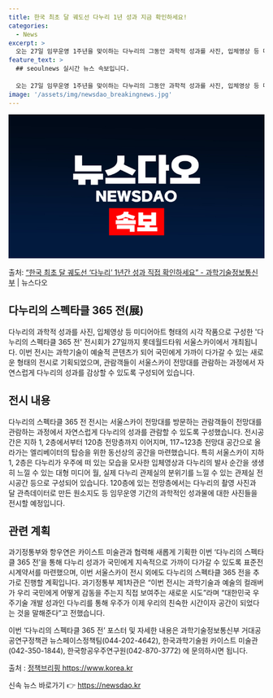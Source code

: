 ```yaml
---
title: 한국 최초 달 궤도선 다누리 1년 성과 지금 확인하세요!
categories:
  - News
excerpt: >
  오는 27일 임무운영 1주년을 맞이하는 다누리의 그동안 과학적 성과를 사진, 입체영상 등 미디어아트 형태의 …
feature_text: >
  ## seoulnews 실시간 뉴스 속보입니다.

  오는 27일 임무운영 1주년을 맞이하는 다누리의 그동안 과학적 성과를 사진, 입체영상 등 미디어아트 형태의 …
image: '/assets/img/newsdao_breakingnews.jpg'
---
```


![뉴스다오 속보](/assets/img/newsdao_breakingnews.jpg)

<p>출처: <a href="https://newsdao.kr/2804" rel="dofollow">“한국 최초 달 궤도선 ‘다누리’ 1년간 성과 직접 확인하세요” - 과학기술정보통신부</a> | 뉴스다오</p>

<h2 data-ke-size="size26">다누리의 스펙타클 365 전(展)</h2>

다누리의 과학적 성과를 사진, 입체영상 등 미디어아트 형태의 시각 작품으로 구성한 '다누리의 스펙타클 365 전' 전시회가 27일까지 롯데월드타워 서울스카이에서 개최됩니다. 이번 전시는 과학기술이 예술적 콘텐츠가 되어 국민에게 가까이 다가갈 수 있는 새로운 형태의 전시로 기획되었으며, 관람객들이 서울스카이 전망대를 관람하는 과정에서 자연스럽게 다누리의 성과를 감상할 수 있도록 구성되어 있습니다.

<h2 data-ke-size="size26">전시 내용</h2>
다누리의 스펙타클 365 전 전시는 서울스카이 전망대를 방문하는 관람객들이 전망대를 관람하는 과정에서 자연스럽게 다누리의 성과를 관람할 수 있도록 구성했습니다. 전시공간은 지하 1, 2층에서부터 120층 전망층까지 이어지며, 117~123층 전망대 공간으로 올라가는 엘리베이터의 탑승을 위한 동선상의 공간을 마련했습니다. 특히 서울스카이 지하 1, 2층은 다누리가 우주에 떠 있는 모습을 모사한 입체영상과 다누리의 발사 순간을 생생히 느낄 수 있는 대형 미디어 월, 실제 다누리 관제실의 분위기를 느낄 수 있는 관제실 전시공간 등으로 구성되어 있습니다. 120층에 있는 전망층에서는 다누리의 촬영 사진과 달 관측데이터로 만든 원소지도 등 임무운영 기간의 과학적인 성과물에 대한 사진들을 전시할 예정입니다.

<h2 data-ke-size="size26">관련 계획</h2>
과기정통부와 항우연은 카이스트 미술관과 협력해 새롭게 기획한 이번 ‘다누리의 스펙타클 365 전’을 통해 다누리 성과가 국민에게 지속적으로 가까이 다가갈 수 있도록 표준전시계약서를 마련했으며, 이번 서울스카이 전시 외에도 다누리의 스펙타클 365 전을 추가로 진행할 계획입니다. 
과기정통부 제1차관은 “이번 전시는 과학기술과 예술의 컬래버가 우리 국민에게 어떻게 감동을 주는지 직접 보여주는 새로운 시도”라며 “대한민국 우주기술 개발 성과인 다누리를 통해 우주가 이제 우리의 친숙한 시간이자 공간이 되었다는 것을 말해준다”고 전했습니다.

이번 ‘다누리의 스펙타클 365 전’ 포스터 및 자세한 내용은 과학기술정보통신부 거대공공연구정책관 뉴스페이스정책팀(044-202-4642), 한국과학기술원 카이스트 미술관(042-350-1844), 한국항공우주연구원(042-870-3772) 에 문의하시면 됩니다.

출처 : <a href="https://newsdao.kr/2804">정책브리핑 https://www.korea.kr</a> 

신속 뉴스 바로가기 👉 <a href="https://newsdao.kr" rel="dofollow">https://newsdao.kr</a>



